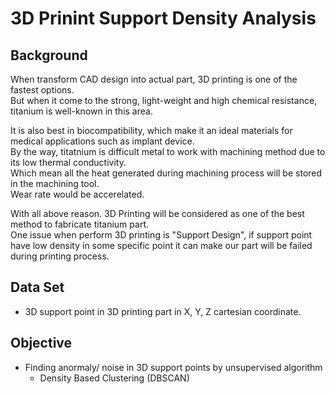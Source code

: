# 3D Prinint Support Density Analysis

## Background
When transform CAD design into actual part, 3D printing is one of the fastest options. <br>
But when it come to the strong, light-weight and high chemical resistance, titanium is well-known in this area. <br>

It is also best in biocompatibility, which make it an ideal materials for medical applications such as implant device. <br>
By the way, titatnium is difficult metal to work with machining method due to its low thermal conductivity. <br>
Which mean all the heat generated during machining process will be stored in the machining tool. <br>
Wear rate would be accerelated.

With all above reason. 3D Printing will be considered as one of the best method to fabricate titanium part. <br>
One issue when perform 3D printing is "Support Design", if support point have low density in some specific point it can make our part will be failed during printing process. 


## Data Set
- 3D support point in 3D printing part in X, Y, Z cartesian coordinate.

## Objective
- Finding anormaly/ noise in 3D support points by unsupervised algorithm
  - Density Based Clustering (DBSCAN)
